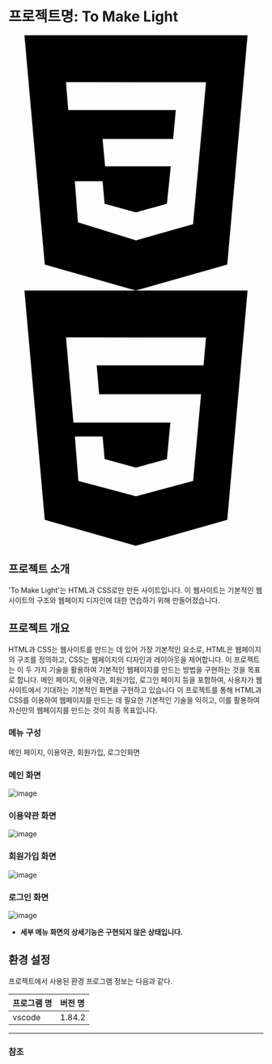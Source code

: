 # 프로젝트명: To Make Light

<svg role="img" viewBox="0 0 24 24" xmlns="http://www.w3.org/2000/svg"><title>CSS3</title><path d="M1.5 0h21l-1.91 21.563L11.977 24l-8.565-2.438L1.5 0zm17.09 4.413L5.41 4.41l.213 2.622 10.125.002-.255 2.716h-6.64l.24 2.573h6.182l-.366 3.523-2.91.804-2.956-.81-.188-2.11h-2.61l.29 3.855L12 19.288l5.373-1.53L18.59 4.414z"/></svg>
<svg role="img" viewBox="0 0 24 24" xmlns="http://www.w3.org/2000/svg"><title>HTML5</title><path d="M1.5 0h21l-1.91 21.563L11.977 24l-8.564-2.438L1.5 0zm7.031 9.75l-.232-2.718 10.059.003.23-2.622L5.412 4.41l.698 8.01h9.126l-.326 3.426-2.91.804-2.955-.81-.188-2.11H6.248l.33 4.171L12 19.351l5.379-1.443.744-8.157H8.531z"/></svg>

## 프로젝트 소개

'To Make Light'는 HTML과 CSS로만 만든 사이트입니다.
이 웹사이트는 기본적인 웹사이트의 구조와 웹페이지 디자인에 대한 연습하기 위해 만들어졌습니다.

## 프로젝트 개요

HTML과 CSS는 웹사이트를 만드는 데 있어 가장 기본적인 요소로, HTML은 웹페이지의 구조를 정의하고, CSS는 웹페이지의 디자인과 레이아웃을 제어합니다.
이 프로젝트는 이 두 가지 기술을 활용하여 기본적인 웹페이지를 만드는 방법을 구현하는 것을 목표로 합니다.
메인 페이지, 이용약관, 회원가입, 로그인 페이지 등을 포함하여, 사용자가 웹사이트에서 기대하는 기본적인 화면을 구현하고 있습니다
이 프로젝트를 통해 HTML과 CSS를 이용하여 웹페이지를 만드는 데 필요한 기본적인 기술을 익히고, 이를 활용하여 자신만의 웹페이지를 만드는 것이 최종 목표입니다.

### 메뉴 구성

메인 페이지, 이용약관, 회원가입, 로그인화면

### 메인 화면

![image](https://github.com/youngminkk/project/assets/146568255/d42e5e2c-eac9-4cdf-a1b8-71dec00c23c5)

### 이용약관 화면

![image](https://github.com/youngminkk/project/assets/146568255/c2d0b026-ac7c-4ce8-a91f-b17687f8a885)

### 회원가입 화면

![image](https://github.com/youngminkk/project/assets/146568255/e9c733f5-f26b-46ff-9599-e1a5b3909f28)

### 로그인 화면

![image](https://github.com/youngminkk/project/assets/146568255/0008b4d9-4619-4660-8370-7a8cf28831bf)


- **세부 메뉴 화면의 상세기능은 구현되지 않은 상태입니다.**


## 환경 설정

프로젝트에서 사용된 환경 프로그램 정보는 다음과 같다.

| 프로그램 명 | 버전 명  |
| :---------- | :------- |
| vscode      | 1.84.2   |


---

### 참조
